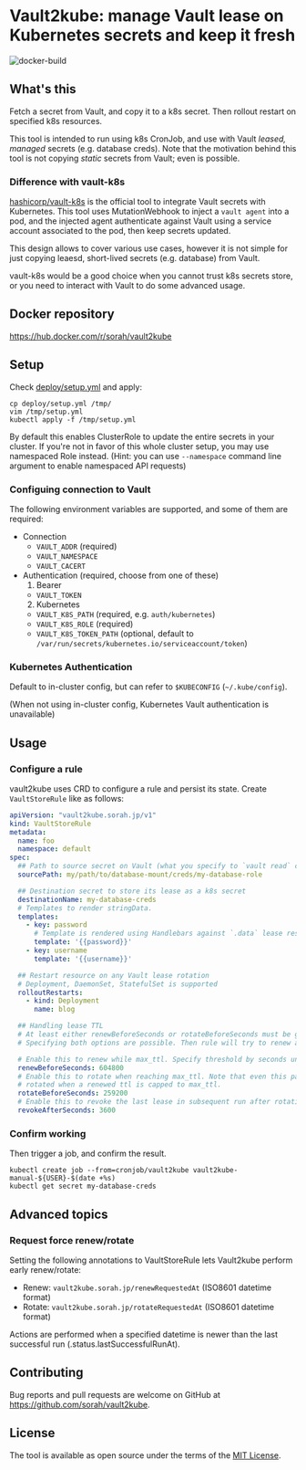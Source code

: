 # Vault2kube: manage Vault lease on Kubernetes secrets and keep it fresh

![docker-build](https://github.com/sorah/vault2kube/workflows/docker-build/badge.svg)

## What's this

Fetch a secret from Vault, and copy it to a k8s secret. Then rollout restart on specified k8s resources.

This tool is intended to run using k8s CronJob, and use with Vault _leased, managed_ secrets (e.g. database creds).
Note that the motivation behind this tool is not copying _static_ secrets from Vault; even is possible.

### Difference with vault-k8s

[hashicorp/vault-k8s](https://github.com/hashicorp/vault-k8s) is the official tool to integrate Vault secrets with Kubernetes.
This tool uses MutationWebhook to inject a `vault agent` into a pod, and the injected agent authenticate against Vault using a service account associated to the pod, then keep secrets updated.

This design allows to cover various use cases, however it is not simple for just copying leaesd, short-lived secrets (e.g. database) from Vault.

vault-k8s would be a good choice when you cannot trust k8s secrets store, or you need to interact with Vault to do some advanced usage.

## Docker repository

https://hub.docker.com/r/sorah/vault2kube

## Setup

Check [deploy/setup.yml](./deploy/setup.yml) and apply:

```
cp deploy/setup.yml /tmp/
vim /tmp/setup.yml
kubectl apply -f /tmp/setup.yml
```

By default this enables ClusterRole to update the entire secrets in your cluster. If you're not in favor of this whole cluster setup, you may use namespaced Role instead.
(Hint: you can use `--namespace` command line argument to enable namespaced API requests)

### Configuing connection to Vault

The following environment variables are supported, and some of them are required:

- Connection
  - `VAULT_ADDR` (required)
  - `VAULT_NAMESPACE`
  - `VAULT_CACERT`
- Authentication (required, choose from one of these)
  1. Bearer
    - `VAULT_TOKEN`
  2. Kubernetes
    - `VAULT_K8S_PATH` (required, e.g. `auth/kubernetes`)
    - `VAULT_K8S_ROLE` (required)
    - `VAULT_K8S_TOKEN_PATH` (optional, default to `/var/run/secrets/kubernetes.io/serviceaccount/token`)

### Kubernetes Authentication

Default to in-cluster config, but can refer to `$KUBECONFIG` (`~/.kube/config`).

(When not using in-cluster config, Kubernetes Vault authentication is unavailable)

## Usage

### Configure a rule

vault2kube uses CRD to configure a rule and persist its state. Create `VaultStoreRule` like as follows:

``` yaml
apiVersion: "vault2kube.sorah.jp/v1"
kind: VaultStoreRule
metadata:
  name: foo
  namespace: default
spec:
  ## Path to source secret on Vault (what you specify to `vault read` command)
  sourcePath: my/path/to/database-mount/creds/my-database-role

  ## Destination secret to store its lease as a k8s secret
  destinationName: my-database-creds
  # Templates to render stringData.
  templates:
    - key: password
      # Template is rendered using Handlebars against `.data` lease response
      template: '{{password}}'
    - key: username
      template: '{{username}}'

  ## Restart resource on any Vault lease rotation
  # Deployment, DaemonSet, StatefulSet is supported
  rolloutRestarts:
    - kind: Deployment
      name: blog

  ## Handling lease TTL
  # At least either renewBeforeSeconds or rotateBeforeSeconds must be given. 
  # Specifying both options are possible. Then rule will try to renew as long as possible, then rotate.

  # Enable this to renew while max_ttl. Specify threshold by seconds until expiry to perform a renew.
  renewBeforeSeconds: 604800
  # Enable this to rotate when reaching max_ttl. Note that even this parameter is omit, leases will be
  # rotated when a renewed ttl is capped to max_ttl.
  rotateBeforeSeconds: 259200
  # Enable this to revoke the last lease in subsequent run after rotation. Default to 1.
  revokeAfterSeconds: 3600
```

### Confirm working

Then trigger a job, and confirm the result.

```
kubectl create job --from=cronjob/vault2kube vault2kube-manual-${USER}-$(date +%s)
kubectl get secret my-database-creds
```

## Advanced topics

### Request force renew/rotate

Setting the following annotations to VaultStoreRule lets Vault2kube perform early renew/rotate:

- Renew: `vault2kube.sorah.jp/renewRequestedAt` (ISO8601 datetime format)
- Rotate: `vault2kube.sorah.jp/rotateRequestedAt` (ISO8601 datetime format)

Actions are performed when a specified datetime is newer than the last successful run (.status.lastSuccessfulRunAt).


## Contributing

Bug reports and pull requests are welcome on GitHub at https://github.com/sorah/vault2kube.

## License

The tool is available as open source under the terms of the [MIT License](https://opensource.org/licenses/MIT).
